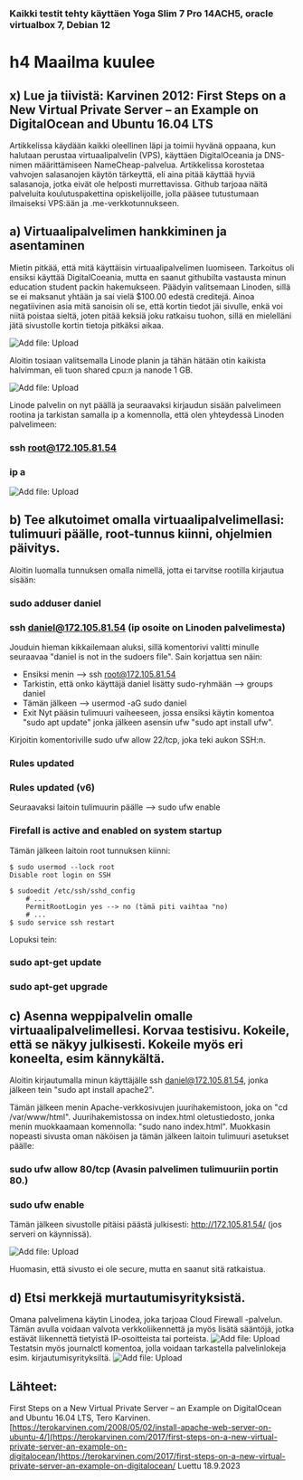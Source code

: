 ### Kaikki testit tehty käyttäen Yoga Slim 7 Pro 14ACH5, oracle virtualbox 7, Debian 12

# h4 Maailma kuulee
## x) Lue ja tiivistä: Karvinen 2012: First Steps on a New Virtual Private Server – an Example on DigitalOcean and Ubuntu 16.04 LTS
Artikkelissa käydään kaikki oleellinen läpi ja toimii hyvänä oppaana, kun halutaan perustaa virtuaalipalvelin (VPS), käyttäen DigitalOceania ja DNS-nimen määrittämiseen NameCheap-palvelua.
Artikkelissa korostetaa vahvojen salasanojen käytön tärkeyttä, eli aina pitää käyttää hyviä salasanoja, jotka eivät ole helposti murrettavissa. Github tarjoaa näitä palveluita koulutuspakettina opiskelijoille, jolla pääsee tutustumaan ilmaiseksi VPS:ään ja .me-verkkotunnukseen.

## a) Virtuaalipalvelimen hankkiminen ja asentaminen
Mietin pitkää, että mitä käyttäisin virtuaalipalvelimen luomiseen. Tarkoitus oli ensiksi käyttää DigitalCoeania, mutta en saanut githubilta vastausta minun education student packin hakemukseen. Päädyin valitsemaan Linoden, sillä se ei maksanut yhtään ja sai vielä $100.00 edestä creditejä.
Ainoa negatiivinen asia mitä sanoisin oli se, että kortin tiedot jäi sivulle, enkä voi niitä poistaa sieltä, joten pitää keksiä joku ratkaisu tuohon, sillä en mielelläni jätä sivustolle kortin tietoja pitkäksi aikaa.


![Add file: Upload](Images/Linonde-plan.JPG)

Aloitin tosiaan valitsemalla Linode planin ja tähän hätään otin kaikista halvimman, eli tuon shared cpu:n ja nanode 1 GB.

![Add file: Upload](Images/Linode-running.JPG)

Linode palvelin on nyt päällä ja seuraavaksi kirjaudun sisään palvelimeen rootina ja tarkistan samalla ip a komennolla, että olen yhteydessä Linoden palvelimeen:
### ssh root@172.105.81.54
### ip a

![Add file: Upload](Images/Root-login.jpg)

## b) Tee alkutoimet omalla virtuaalipalvelimellasi: tulimuuri päälle, root-tunnus kiinni, ohjelmien päivitys.
Aloitin luomalla tunnuksen omalla nimellä, jotta ei tarvitse rootilla kirjautua sisään:
### sudo adduser daniel
### ssh daniel@172.105.81.54 (ip osoite on Linoden palvelimesta)
Jouduin hieman kikkailemaan aluksi, sillä komentorivi valitti minulle seuraavaa "daniel is not in the sudoers file". Sain korjattua sen näin:
- Ensiksi menin --> ssh root@172.105.81.54
- Tarkistin, että onko käyttäjä daniel lisätty sudo-ryhmään --> groups daniel
- Tämän jälkeen --> usermod -aG sudo daniel
- Exit
Nyt pääsin tulimuuri vaiheeseen, jossa ensiksi käytin komentoa "sudo apt update" jonka jälkeen asensin ufw "sudo apt install ufw".

Kirjoitin komentoriville sudo ufw allow 22/tcp, joka teki aukon SSH:n.
### Rules updated
### Rules updated (v6)
Seuraavaksi laitoin tulimuurin päälle --> sudo ufw enable
### Firefall is active and enabled on system startup
Tämän jälkeen laitoin root tunnuksen kiinni:
```
$ sudo usermod --lock root
Disable root login on SSH

$ sudoedit /etc/ssh/sshd_config
    # ...
    PermitRootLogin yes --> no (tämä piti vaihtaa "no)
    # ...
$ sudo service ssh restart
```
Lopuksi tein:
### sudo apt-get update
### sudo apt-get upgrade

## c) Asenna weppipalvelin omalle virtuaalipalvelimellesi. Korvaa testisivu. Kokeile, että se näkyy julkisesti. Kokeile myös eri koneelta, esim kännykältä.
Aloitin kirjautumalla minun käyttäjälle ssh daniel@172.105.81.54, jonka jälkeen tein "sudo apt install apache2".

Tämän jälkeen menin Apache-verkkosivujen juurihakemistoon, joka on "cd /var/www/html". Juurihakemistossa on index.html oletustiedosto, jonka menin muokkaamaan komennolla: "sudo nano index.html".
Muokkasin nopeasti sivusta oman näköisen ja tämän jälkeen laitoin tulimuuri asetukset päälle:
### sudo ufw allow 80/tcp (Avasin palvelimen tulimuuriin portin 80.)
### sudo ufw enable

Tämän jälkeen sivustolle pitäisi päästä julkisesti: http://172.105.81.54/ (jos serveri on käynnissä).

![Add file: Upload](Images/Public_works.JPG)

Huomasin, että sivusto ei ole secure, mutta en saanut sitä ratkaistua.

## d) Etsi merkkejä murtautumisyrityksistä.
Omana palvelimena käytin Linodea, joka tarjoaa Cloud Firewall -palvelun. Tämän avulla voidaan valvota verkkoliikennettä ja myös lisätä sääntöjä, jotka estävät liikennettä tietyistä IP-osoitteista tai porteista.
![Add file: Upload](Images/Linode_firewall.JPG)
Testatsin myös journalctl komentoa, jolla voidaan tarkastella palvelinlokeja esim. kirjautumisyrityksiltä.
![Add file: Upload](Images/Palvelinlokit.jpg)

## Lähteet:
First Steps on a New Virtual Private Server – an Example on DigitalOcean and Ubuntu 16.04 LTS, Tero Karvinen. [https://terokarvinen.com/2008/05/02/install-apache-web-server-on-ubuntu-4/](https://terokarvinen.com/2017/first-steps-on-a-new-virtual-private-server-an-example-on-digitalocean/)https://terokarvinen.com/2017/first-steps-on-a-new-virtual-private-server-an-example-on-digitalocean/ Luettu 18.9.2023
